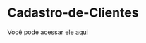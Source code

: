 # Cadastro-de-Clientes


Você pode acessar ele <a href="https://willian854.github.io/Cadastro-de-Clientes/">aqui</a>
